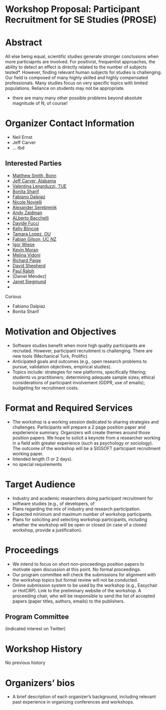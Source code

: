 # Workshop Proposal: Participant Recruitment for SE Studies (PROSE)


# Abstract
All else being equal, scientific studies generate stronger conclusions when more particiapnts are involved. For positivist, frequentist approaches, the ability to detect an effect is directly related to the number of subjects tested*.
However, finding relevant human subjects for studies is challenging. Our field is composed of many highly skilled and highly compensated professionals. Many studies focus on very specific topics with limited populations. Reliance on students may not be appropriate. 

* there are many many other possible problems beyond absolute magnitude of N, of course!

# Organizer Contact Information
* Neil Ernst
* Jeff Carver
* ... tbd

## Interested Parties
* [Matthew Smith, Bonn]()
* [Jeff Carver, Alabama]()
* [Valentina Lenarduzzi, TUE]()
* [Bonita Sharif]()
* [Fabiano Dalpiaz]()
* [Nicole Novielli]()
* [Alexander Serebrenik]()
* [Andy Zaidman]()
* [ALberto Bacchelli]()
* [Davide Fucci]()
* [Kelly Blincoe]()
* [Tamara Lopez, OU]()
* [Fabian Gilson, UC NZ]()
* [Igor Wiese]()
* [Kevin Moran]()
* [Melina Vidoni]()
* [Richard Paige]()
* [David Shepherd]()
* [Paul Ralph]()
* [Daniel Méndez]
* [Janet Siegmund]()
* 


Curious
* Fabiano Dalpiaz
* Bonita Sharif

# Motivation and Objectives
- Software studies benefit when more high quality participants are recruited. However, participant recruitment is challenging. There are new tools (Mechanical Turk, Prolific)
- Anticipated goals and outcomes (e.g., open research problems to pursue, validation objectives, empirical studies).
-  Topics include: strategies for new platforms, specifically filtering; students vs practitioners; determining adequate sample sizes; ethical considerations of participant involvement (GDPR, use of emails); budgeting for recruitment costs.


# Format and Required Services
- The workshop is a working session dedicated to sharing strategies and challenges. Participants will prepare a 2 page position paper and expderience summary. Organizers will create themes around those position papers. We hope to solicit a keynote from a researcher working in a field with greater experience (such as psychology or sociology). The outcome of the workshop will be a SIGSOFT participant recruitment working paper. 
- Intended length (1 or 2 days).
- no special requirements

# Target Audience
- Industry and academic researchers doing participant recruitment for software studies (e.g., of developers, of 
- Plans regarding the mix of industry and research participation.
- Expected minimum and maximum number of workshop participants.
- Plans for soliciting and selecting workshop participants, including whether the workshop will be open or closed (in case of a closed workshop, provide a justification).

# Proceedings
- We intend to focus on short non-proceedings position papers to motivate open discussion at this point. No formal proceedings. 
- Our program committee will check the submissions for alignment with the workshop topics but formal review will not be conducted. 
- Online submission system to be used by the workshop (e.g., Easychair or HotCRP).
Link to the preliminary website of the workshop.
A proceeding chair, who will be responsible to send the list of accepted papers (paper titles, authors, emails) to the publishers.

## Program Committee
(indicated interest on Twitter)


# Workshop History
No previous history

# Organizers’ bios
- A brief description of each organizer’s background, including relevant past experience in organizing conferences and workshops.


